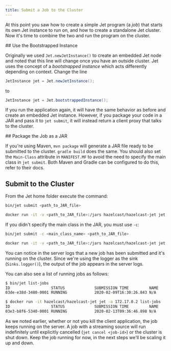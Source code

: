```yaml
---
title: Submit a Job to the Cluster
---
```


At this point you saw how to create a simple Jet program (a *job*) that
starts its own Jet instance to run on, and how to create a standalone
Jet cluster. Now it's time to combine the two and run the program on the
cluster.

## Use the Bootstrapped Instance

Originally we used `Jet.newJetInstance()` to create an embedded Jet node
and noted that this line will change once you have an outside cluster.
Jet uses the concept of a *bootstrapped instance* which acts differently
depending on context. Change the line

```java
JetInstance jet = Jet.newJetInstance();
```

to

```java
JetInstance jet = Jet.bootstrappedInstance();
```

If you run the application again, it will have the same behavior as
before and create an embedded Jet instance. However, if you package your
code in a JAR and pass it to `jet submit`, it will instead return a
client proxy that talks to the cluster.

## Package the Job as a JAR

If you're using Maven, `mvn package` will generate a JAR file ready to
be submitted to the cluster. `gradle build` does the same. You should
also set the `Main-Class` attribute in `MANIFEST.MF` to avoid the need
to specify the main class in `jet submit`. Both Maven and Gradle can be
configured to do this, refer to their docs.

## Submit to the Cluster

From the Jet home folder execute the command:

<!--DOCUSAURUS_CODE_TABS-->
<!--Standalone-->

```bash
bin/jet submit <path_to_JAR_file>
```

<!--Docker-->

```bash
docker run -it -v <path_to_JAR_file>:/jars hazelcast/hazelcast-jet jet -a 172.17.0.2 submit /jars/<name_of_the_JAR_file>
```

<!--END_DOCUSAURUS_CODE_TABS-->

If you didn't specify the main class in the JAR, you must use `-c`:

<!--DOCUSAURUS_CODE_TABS-->
<!--Standalone-->

```bash
bin/jet submit -c <main_class_name> <path_to_JAR_file>
```

<!--Docker-->

```bash
docker run -it -v <path_to_JAR_file>:/jars hazelcast/hazelcast-jet jet -a 172.17.0.2 submit -c <main_class_name> /jars/<name_of_the_JAR_file>
```

<!--END_DOCUSAURUS_CODE_TABS-->

You can notice in the server logs that a new job has been submitted and
it's running on the cluster. Since we're using the logger as the sink
(`Sinks.logger()`), the output of the job appears in the server logs.

You can also see a list of running jobs as follows:

<!--DOCUSAURUS_CODE_TABS-->
<!--Standalone-->

```bash
$ bin/jet list-jobs
ID                  STATUS             SUBMISSION TIME         NAME
03de-e38d-3480-0001 RUNNING            2020-02-09T16:30:26.843 N/A
```

<!--Docker-->

```bash
$ docker run -it hazelcast/hazelcast-jet jet -a 172.17.0.2 list-jobs
ID                  STATUS             SUBMISSION TIME         NAME
03e3-b8f6-5340-0001 RUNNING            2020-02-13T09:36:46.898 N/A
```

<!--END_DOCUSAURUS_CODE_TABS-->

As we noted earlier, whether or not you kill the client application, the
job keeps running on the server. A job with a streaming source will run
indefinitely until explicitly cancelled (`jet cancel <job-id>`) or the
cluster is shut down. Keep the job running for now, in the next steps
we'll be scaling it up and down.
